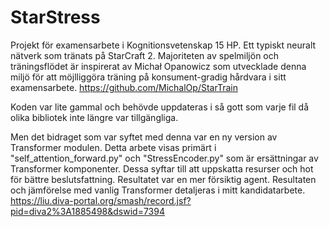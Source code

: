# StarStress

Projekt för examensarbete i Kognitionsvetenskap 15 HP. Ett typiskt neuralt nätverk som tränats på StarCraft 2. Majoriteten av spelmiljön och träningsflödet är inspirerat av Michał Opanowicz som utvecklade denna miljö för att möjlliggöra träning på konsument-gradig hårdvara i sitt examensarbete. https://github.com/MichalOp/StarTrain

Koden var lite gammal och behövde uppdateras i så gott som varje fil då olika bibliotek inte längre var tillgängliga.

Men det bidraget som var syftet med denna var en ny version av Transformer modulen. Detta arbete visas primärt i "self_attention_forward.py" och "StressEncoder.py" som är ersättningar av Transformer komponenter. Dessa syftar till att uppskatta resurser och hot för bättre beslutsfattning. Resultatet var en mer försiktig agent. Resultaten och jämförelse med vanlig Transformer detaljeras i mitt kandidatarbete. https://liu.diva-portal.org/smash/record.jsf?pid=diva2%3A1885498&dswid=7394
